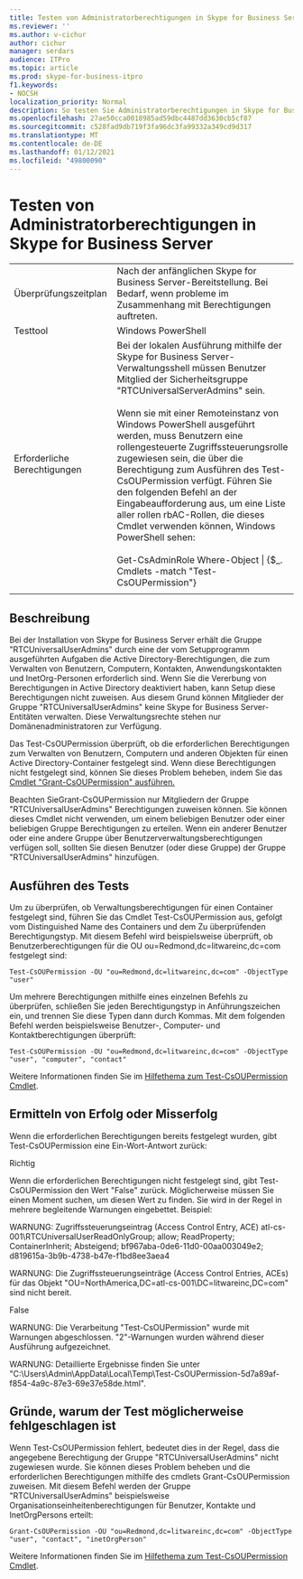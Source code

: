 ```yaml
---
title: Testen von Administratorberechtigungen in Skype for Business Server
ms.reviewer: ''
ms.author: v-cichur
author: cichur
manager: serdars
audience: ITPro
ms.topic: article
ms.prod: skype-for-business-itpro
f1.keywords:
- NOCSH
localization_priority: Normal
description: So testen Sie Administratorberechtigungen in Skype for Business Server
ms.openlocfilehash: 27ae50cca0018985ad59dbc4487dd3630cb5cf87
ms.sourcegitcommit: c528fad9db719f3fa96dc3fa99332a349cd9d317
ms.translationtype: MT
ms.contentlocale: de-DE
ms.lasthandoff: 01/12/2021
ms.locfileid: "49800090"
---
```

# <a name="testing-admin-permissions-in-skype-for-business-server"></a>Testen von Administratorberechtigungen in Skype for Business Server

| | |
|--|--|
|Überprüfungszeitplan|Nach der anfänglichen Skype for Business Server-Bereitstellung. Bei Bedarf, wenn probleme im Zusammenhang mit Berechtigungen auftreten.|
|Testtool|Windows PowerShell|
|Erforderliche Berechtigungen|Bei der lokalen Ausführung mithilfe der Skype for Business Server-Verwaltungsshell müssen Benutzer Mitglied der Sicherheitsgruppe "RTCUniversalServerAdmins" sein.<br><br/>Wenn sie mit einer Remoteinstanz von Windows PowerShell ausgeführt werden, muss Benutzern eine rollengesteuerte Zugriffssteuerungsrolle zugewiesen sein, die über die Berechtigung zum Ausführen des Test-CsOUPermission verfügt. Führen Sie den folgenden Befehl an der Eingabeaufforderung aus, um eine Liste aller rollen rbAC-Rollen, die dieses Cmdlet verwenden können, Windows PowerShell sehen:<br/><br/>Get-CsAdminRole Where-Object \| {$_. Cmdlets -match "Test-CsOUPermission"}|
|||

## <a name="description"></a>Beschreibung

Bei der Installation von Skype for Business Server erhält die Gruppe "RTCUniversalUserAdmins" durch eine der vom Setupprogramm ausgeführten Aufgaben die Active Directory-Berechtigungen, die zum Verwalten von Benutzern, Computern, Kontakten, Anwendungskontakten und InetOrg-Personen erforderlich sind. Wenn Sie die Vererbung von Berechtigungen in Active Directory deaktiviert haben, kann Setup diese Berechtigungen nicht zuweisen. Aus diesem Grund können Mitglieder der Gruppe "RTCUniversalUserAdmins" keine Skype for Business Server-Entitäten verwalten. Diese Verwaltungsrechte stehen nur Domänenadministratoren zur Verfügung. 

Das Test-CsOUPermission überprüft, ob die erforderlichen Berechtigungen zum Verwalten von Benutzern, Computern und anderen Objekten für einen Active Directory-Container festgelegt sind. Wenn diese Berechtigungen nicht festgelegt sind, können Sie dieses Problem beheben, indem Sie das [Cmdlet "Grant-CsOUPermission" ausführen.](https://docs.microsoft.com/powershell/module/skype/Grant-CsOUPermission) 

Beachten SieGrant-CsOUPermission nur Mitgliedern der Gruppe "RTCUniversalUserAdmins" Berechtigungen zuweisen können. Sie können dieses Cmdlet nicht verwenden, um einem beliebigen Benutzer oder einer beliebigen Gruppe Berechtigungen zu erteilen. Wenn ein anderer Benutzer oder eine andere Gruppe über Benutzerverwaltungsberechtigungen verfügen soll, sollten Sie diesen Benutzer (oder diese Gruppe) der Gruppe "RTCUniversalUserAdmins" hinzufügen. 


## <a name="running-the-test"></a>Ausführen des Tests

Um zu überprüfen, ob Verwaltungsberechtigungen für einen Container festgelegt sind, führen Sie das Cmdlet Test-CsOUPermission aus, gefolgt vom Distinguished Name des Containers und dem Zu überprüfenden Berechtigungstyp. Mit diesem Befehl wird beispielsweise überprüft, ob Benutzerberechtigungen für die OU ou=Redmond,dc=litwareinc,dc=com festgelegt sind:

`Test-CsOUPermission -OU "ou=Redmond,dc=litwareinc,dc=com" -ObjectType "user"`

Um mehrere Berechtigungen mithilfe eines einzelnen Befehls zu überprüfen, schließen Sie jeden Berechtigungstyp in Anführungszeichen ein, und trennen Sie diese Typen dann durch Kommas. Mit dem folgenden Befehl werden beispielsweise Benutzer-, Computer- und Kontaktberechtigungen überprüft:

`Test-CsOUPermission -OU "ou=Redmond,dc=litwareinc,dc=com" -ObjectType "user", "computer", "contact"`

Weitere Informationen finden Sie im [Hilfethema zum Test-CsOUPermission Cmdlet](https://docs.microsoft.com/powershell/module/skype/test-csoupermission).

## <a name="determining-success-or-failure"></a>Ermitteln von Erfolg oder Misserfolg

Wenn die erforderlichen Berechtigungen bereits festgelegt wurden, gibt Test-CsOUPermission eine Ein-Wort-Antwort zurück:

Richtig

Wenn die erforderlichen Berechtigungen nicht festgelegt sind, gibt Test-CsOUPermission den Wert "False" zurück. Möglicherweise müssen Sie einen Moment suchen, um diesen Wert zu finden. Sie wird in der Regel in mehrere begleitende Warnungen eingebettet. Beispiel:

WARNUNG: Zugriffssteuerungseintrag (Access Control Entry, ACE) atl-cs-001\RTCUniversalUserReadOnlyGroup; allow; ReadProperty; ContainerInherit; Absteigend; bf967aba-0de6-11d0-00aa003049e2; d819615a-3b9b-4738-b47e-f1bd8ee3aea4 

WARNUNG: Die Zugriffssteuerungseinträge (Access Control Entries, ACEs) für das Objekt "OU=NorthAmerica,DC=atl-cs-001\DC=litwareinc,DC=com" sind nicht bereit. 

False 

WARNUNG: Die Verarbeitung "Test-CsOUPermission" wurde mit Warnungen abgeschlossen. "2"-Warnungen wurden während dieser Ausführung aufgezeichnet. 

WARNUNG: Detaillierte Ergebnisse finden Sie unter "C:\Users\Admin\AppData\Local\Temp\Test-CsOUPermission-5d7a89af-f854-4a9c-87e3-69e37e58de.html". 

## <a name="reasons-why-the-test-might-have-failed"></a>Gründe, warum der Test möglicherweise fehlgeschlagen ist

Wenn Test-CsOUPermission fehlert, bedeutet dies in der Regel, dass die angegebene Berechtigung der Gruppe "RTCUniversalUserAdmins" nicht zugewiesen wurde. Sie können dieses Problem beheben und die erforderlichen Berechtigungen mithilfe des cmdlets Grant-CsOUPermission zuweisen. Mit diesem Befehl werden der Gruppe "RTCUniversalUserAdmins" beispielsweise Organisationseinheitenberechtigungen für Benutzer, Kontakte und InetOrgPersons erteilt:

`Grant-CsOUPermission -OU "ou=Redmond,dc=litwareinc,dc=com" -ObjectType "user", "contact", "inetOrgPerson"`

Weitere Informationen finden Sie im [Hilfethema zum Test-CsOUPermission Cmdlet](https://docs.microsoft.com/powershell/module/skype/test-csoupermission).
